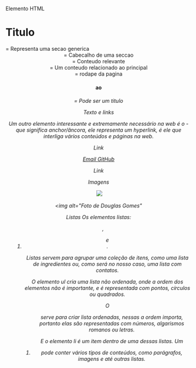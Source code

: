  Elemento HTML

<h1 class="titulo">Titulo</h1>


<section> = Representa uma secao generica
<header> = Cabecalho de uma seccao
<article> = Conteudo relevante
<aside> = Um conteudo relacionado ao principal
<footer> = rodape da pagina 
<h1> ao <h6> = Pode ser um titulo


Texto e links

Um outro elemento interessante e extremamente necessário na web é o <a> - que significa anchor/âncora, ele representa um hyperlink, é ele que interliga vários conteúdos e páginas na web.

<a> Link </a>

<a href="mailto:douglascgom@gmail.com">Email </a>
<a href="https://github.com/douglascgom?tab=repositories">GitHub</a>

<a target="_blank">Link</a>

Imagens

<img>

<img src="img/avatar.jpg">

<img alt="Foto de Douglas Gomes"


Listas
Os  elementos listas: <ul>, <ol> e <li>.

Listas servem para agrupar uma coleção de itens, como uma lista de ingredientes ou, como será no nosso caso, uma lista com contatos.

O elemento ul cria uma lista não ordenada, onde a ordem dos elementos não é importante, e é representada com pontos, círculos ou quadrados.

O <ol> serve para criar lista ordenadas, nessas a ordem importa, portanto elas são representadas com números, algarismos romanos ou letras.

E o elemento li é um item dentro de uma dessas listas. Um <li> pode conter vários tipos de conteúdos, como parágrafos, imagens e até outras listas.